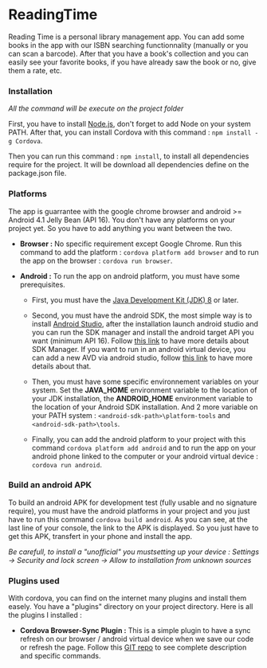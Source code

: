 # ReadingTime
Reading Time is a personal library management app. You can add some books in the app with our ISBN searching functionnality (manually or you can scan a barcode). After that you have a book's collection and you can easily see your favorite books, if you have already saw the book or no, give them a rate, etc. 


### Installation
*All the command will be execute on the project folder*

First, you have to install [Node.js](https://nodejs.org), don't forget to add Node on your system PATH. After that, you can install Cordova with this command : `npm install -g Cordova`.

Then you can run this command : `npm install`, to install all dependencies require for the project. It will be download all dependencies define on the package.json file.

### Platforms
The app is guarrantee with the google chrome browser and android >= Android 4.1 Jelly Bean (API 16). You don't have any platforms on your project yet. So you have to add anything you want between the two.

- **Browser :** No specific requirement except Google Chrome. Run this command to add the platform : `cordova platform add browser` and to run the app on the browser : `cordova run browser`.
- **Android :** To run the app on android platform, you must have some prerequisites.
 
  - First, you must have the [Java Development Kit (JDK) 8](http://www.oracle.com/technetwork/java/javase/downloads/jdk8-downloads-2133151.html) or later.
  
  - Second, you must have the android SDK, the most simple way is to install [Android Studio](https://developer.android.com/studio/index.html), after the installation launch android studio and you can run the SDK manager and install the android target API you want (minimum API 16). Follow [this link](https://developer.android.com/studio/intro/update.html) to have more details about SDK Manager. If you want to run in an android virtual device, you can add a new AVD via android studio, follow [this link](https://developer.android.com/studio/run/managing-avds.html) to have more details about that.
  
  - Then, you must have some specific environnement variables on your system. Set the **JAVA_HOME** environment variable to the location of your JDK installation, the **ANDROID_HOME** environment variable to the location of your Android SDK installation. And 2 more variable on your PATH system : `<android-sdk-path>\platform-tools` and `<android-sdk-path>\tools`.
  
  - Finally, you can add the android platform to your project with this command `cordova platform add android` and to run the app on your android phone linked to the computer or your android virtual device : `cordova run android`.
  
### Build an android APK
To build an android APK for development test (fully usable and no signature require), you must have the android platforms in your project and you just have to run this command `cordova build android`. As you can see, at the last line of your console, the link to the APK is displayed. So you just have to get this APK, transfert in your phone and install the app.

*Be carefull, to install a "unofficial" you mustsetting up your device : Settings -> Security and lock screen -> Allow to installation from unknown sources*

### Plugins used
With cordova, you can find on the internet many plugins and install them easely. You have a "plugins" directory on your project directory. Here is all the plugins I installed :

- **Cordova Browser-Sync Plugin :** This is a simple plugin to have a sync refresh on our browser / android virtual device when we save our code or refresh the page. Follow this [GIT repo](https://github.com/nparashuram/cordova-plugin-browsersync) to see complete description and specific commands. 
